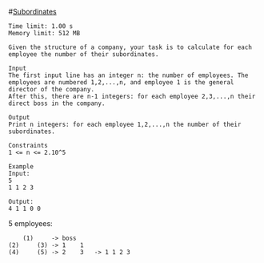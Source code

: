 #[Subordinates](https://cses.fi/problemset/task/1674)

```
Time limit: 1.00 s
Memory limit: 512 MB

Given the structure of a company, your task is to calculate for each employee the number of their subordinates.

Input
The first input line has an integer n: the number of employees. The employees are numbered 1,2,...,n, and employee 1 is the general director of the company.
After this, there are n-1 integers: for each employee 2,3,...,n their direct boss in the company.

Output
Print n integers: for each employee 1,2,...,n the number of their subordinates.

Constraints
1 <= n <= 2.10^5

Example
Input:
5
1 1 2 3

Output:
4 1 1 0 0

```

5 employees:

		(1)   	-> boss
	(2)		(3)	-> 1	1
	(4)		(5)	-> 2	3	-> 1 1 2 3
